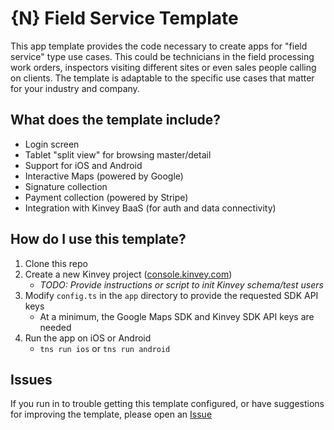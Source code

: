 # {N} Field Service Template
This app template provides the code necessary to create apps for "field service" type use cases. This could be technicians in the field processing work orders, inspectors visiting different sites or even sales people calling on clients. The template is adaptable to the specific use cases that matter for your industry and company.

## What does the template include?
- Login screen
- Tablet "split view" for browsing master/detail
- Support for iOS and Android
- Interactive Maps (powered by Google)
- Signature collection
- Payment collection (powered by Stripe)
- Integration with Kinvey BaaS (for auth and data connectivity)

## How do I use this template?
1. Clone this repo
2. Create a new Kinvey project ([console.kinvey.com](https://console.kinvey.com))
    * _TODO: Provide instructions or script to init Kinvey schema/test users_
3. Modify `config.ts` in the `app` directory to provide the requested SDK API keys
    * At a minimum, the Google Maps SDK and Kinvey SDK API keys are needed
4. Run the app on iOS or Android
    * `tns run ios` or `tns run android`

## Issues
If you run in to trouble getting this template configured, or have suggestions for improving the template, please open an [Issue](https://github.com/toddanglin/ns-fieldsvc-template/issues)
